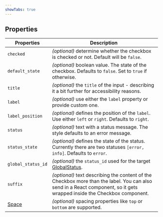 ```yaml
---
showTabs: true
---
```


## Properties

| Properties                                  | Description                                                                                                                                                             |
| ------------------------------------------- | ----------------------------------------------------------------------------------------------------------------------------------------------------------------------- |
| `checked`                                   | _(optional)_ determine whether the checkbox is checked or not. Default will be `false`.                                                                                 |
| `default_state`                             | _(optional)_ boolean value. The state of the checkbox. Defaults to `false`. Set to `true` if otherwise.                                                                 |
| `title`                                     | _(optional)_ the `title` of the input - describing it a bit further for accessibility reasons.                                                                          |
| `label`                                     | _(optional)_ use either the `label` property or provide custom one.                                                                                                     |
| `label_position`                            | _(optional)_ defines the position of the `label`. Use either `left` or `right`. Defaults to `right`.                                                                    |
| `status`                                    | _(optional)_ text with a status message. The style defaults to an error message.                                                                                        |
| `status_state`                              | _(optional)_ defines the state of the status. Currently there are two statuses `[error, info]`. Defaults to `error`.                                                    |
| `global_status_id`                          | _(optional)_ the `status_id` used for the target [GlobalStatus](/uilib/components/global-status).                                                                       |
| `suffix`                                    | _(optional)_ text describing the content of the Checkbox more than the label. You can also send in a React component, so it gets wrapped inside the Checkbox component. |
| [Space](/uilib/components/space/properties) | _(optional)_ spacing properties like `top` or `bottom` are supported.                                                                                                   |
